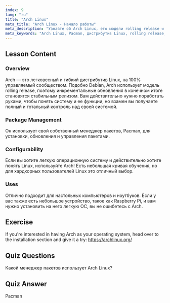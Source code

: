 ```yaml
---
index: 9
lang: "ru"
title: "Arch Linux"
meta_title: "Arch Linux - Начало работы"
meta_description: "Узнайте об Arch Linux, его модели rolling release и менеджере пакетов Pacman. Поймите, почему Arch отлично подходит для новичков и опытных пользователей, стремящихся к контролю."
meta_keywords: "Arch Linux, Pacman, дистрибутив Linux, rolling release, учебник по Linux, руководство для начинающих, легковесная ОС"
---
```


## Lesson Content

### Overview

Arch — это легковесный и гибкий дистрибутив Linux, на 100% управляемый сообществом. Подобно Debian, Arch использует модель rolling release, поэтому инкрементальные обновления в конечном итоге становятся стабильным релизом. Вам действительно нужно поработать руками, чтобы понять систему и ее функции, но взамен вы получаете полный и тотальный контроль над своей системой.

### Package Management

Он использует свой собственный менеджер пакетов, Pacman, для установки, обновления и управления пакетами.

### Configurability

Если вы хотите легкую операционную систему и действительно хотите понять Linux, используйте Arch! Есть небольшая кривая обучения, но для хардкорных пользователей Linux это отличный выбор.

### Uses

Отлично подходит для настольных компьютеров и ноутбуков. Если у вас также есть небольшое устройство, такое как Raspberry Pi, и вам нужно установить на него легкую ОС, вы не ошибетесь с Arch.

## Exercise

If you're interested in having Arch as your operating system, head over to the installation section and give it a try: <https://archlinux.org/>

## Quiz Questions

Какой менеджер пакетов использует Arch Linux?

## Quiz Answer

Pacman
